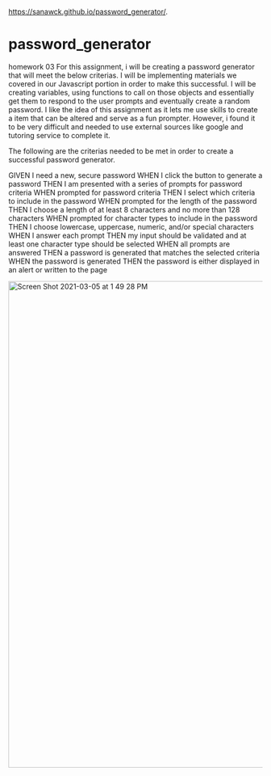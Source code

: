 https://sanawck.github.io/password_generator/.

# password_generator

homework 03
For this assignment, i will be creating a password generator that will meet the below criterias. I will be implementing materials we covered in our Javascript portion in order to make this successful. I will be creating variables, using functions to call on those objects and essentially get them to respond to the user prompts and eventually create a random password. I like the idea of this assignment as it lets me use skills to create a item that can be altered and serve as a fun prompter. However, i found it to be very difficult and needed to use external sources like google and tutoring service to complete it. 

The following are the criterias needed to be met in order to create a successful password generator. 

GIVEN I need a new, secure password
WHEN I click the button to generate a password
THEN I am presented with a series of prompts for password criteria
WHEN prompted for password criteria
THEN I select which criteria to include in the password
WHEN prompted for the length of the password
THEN I choose a length of at least 8 characters and no more than 128 characters
WHEN prompted for character types to include in the password
THEN I choose lowercase, uppercase, numeric, and/or special characters
WHEN I answer each prompt
THEN my input should be validated and at least one character type should be selected
WHEN all prompts are answered
THEN a password is generated that matches the selected criteria
WHEN the password is generated
THEN the password is either displayed in an alert or written to the page

<img width="963" alt="Screen Shot 2021-03-05 at 1 49 28 PM" src="https://user-images.githubusercontent.com/77689307/110160204-b55b1880-7db9-11eb-9465-7d330242f68d.png">
